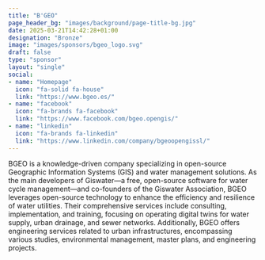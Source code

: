 ```yaml
---
title: "B'GEO"
page_header_bg: "images/background/page-title-bg.jpg"
date: 2025-03-21T14:42:28+01:00
designation: "Bronze"
image: "images/sponsors/bgeo_logo.svg"
draft: false
type: "sponsor"
layout: "single"
social:
- name: "Homepage"
  icon: "fa-solid fa-house"
  link: "https://www.bgeo.es/"
- name: "facebook"
  icon: "fa-brands fa-facebook"
  link: "https://www.facebook.com/bgeo.opengis/"
- name: "linkedin"
  icon: "fa-brands fa-linkedin"
  link: "https://www.linkedin.com/company/bgeoopengissl/"
---
```


BGEO is a knowledge-driven company specializing in open-source Geographic 
Information Systems (GIS) and water management solutions. As the main developers
 of Giswater—a free, open-source software for water cycle management—and
 co-founders of the Giswater Association, BGEO leverages open-source technology
 to enhance the efficiency and resilience of water utilities. Their comprehensive services 
include consulting, implementation, and training, focusing on operating digital twins for 
water supply, urban drainage, and sewer networks. Additionally, BGEO offers engineering 
services related to urban infrastructures, encompassing various studies, environmental 
management, master plans, and engineering projects. 

